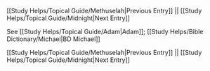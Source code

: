 [[Study Helps/Topical Guide/Methuselah|Previous Entry]]  ||  [[Study Helps/Topical Guide/Midnight|Next Entry]]

 See [[Study Helps/Topical Guide/Adam|Adam]]; [[Study Helps/Bible Dictionary/Michael|BD Michael]]

[[Study Helps/Topical Guide/Methuselah|Previous Entry]]  ||  [[Study Helps/Topical Guide/Midnight|Next Entry]]